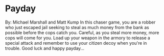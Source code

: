# Payday
By: Michael Marshall and Matt Kump
In this chaser game, you are a robber who just escaped jail seeking to steal as much money from the bank as possible before the cops catch you. Careful, as you steal more money, more cops will come for you. Load up your weapon in the armory to release a special attack and remember to use your citizen decoy when you're in trouble. Good luck and happy payday...
